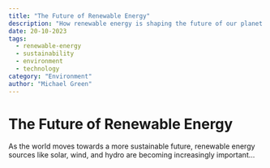 ```yaml
---
title: "The Future of Renewable Energy"
description: "How renewable energy is shaping the future of our planet."
date: 20-10-2023
tags:
  - renewable-energy
  - sustainability
  - environment
  - technology
category: "Environment"
author: "Michael Green"
---
```


# The Future of Renewable Energy

As the world moves towards a more sustainable future, renewable energy sources like solar, wind, and hydro are becoming increasingly important...
